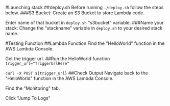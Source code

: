 #Launching stack
##deploy.sh
Before running `./deploy.sh` follow the steps below.
###S3 Bucket:
Create an S3 Bucket to store Lambda code.

Enter name of that bucket in `deploy.sh` "s3bucket" variable.
###Name your stack:
Change the "stackname" variable in `deploy.sh` to your desired stack name.

#Testing Function
##Lambda Function
Find the "HelloWorld" function in the AWS Lambda Console.

Get the trigger url.
##Run the HelloWorld function
`trigger_url="TriggerUrlHere"`

`curl -X POST ${trigger_url}`
##Check Output
Navigate back to the "HelloWorld" function in the AWS Lambda Console.

Find the "Monitoring" tab.

Click "Jump To Logs"